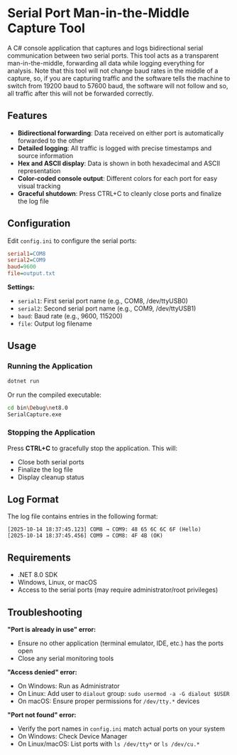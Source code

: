 # Serial Port Man-in-the-Middle Capture Tool

A C# console application that captures and logs bidirectional serial communication between two serial ports. This tool acts as a transparent man-in-the-middle, forwarding all data while logging everything for analysis. Note that this tool will not change baud rates in the middle of a capture, so, if you are capturing traffic and the software tells the machine to switch from 19200 baud to 57600 baud, the software will not follow and so, all traffic after this will not be forwarded correctly.

## Features

- **Bidirectional forwarding**: Data received on either port is automatically forwarded to the other
- **Detailed logging**: All traffic is logged with precise timestamps and source information
- **Hex and ASCII display**: Data is shown in both hexadecimal and ASCII representation
- **Color-coded console output**: Different colors for each port for easy visual tracking
- **Graceful shutdown**: Press CTRL+C to cleanly close ports and finalize the log file

## Configuration

Edit `config.ini` to configure the serial ports:

```ini
serial1=COM8
serial2=COM9
baud=9600
file=output.txt
```

**Settings:**
- `serial1`: First serial port name (e.g., COM8, /dev/ttyUSB0)
- `serial2`: Second serial port name (e.g., COM9, /dev/ttyUSB1)
- `baud`: Baud rate (e.g., 9600, 115200)
- `file`: Output log filename

## Usage

### Running the Application

```bash
dotnet run
```

Or run the compiled executable:

```bash
cd bin\Debug\net8.0
SerialCapture.exe
```

### Stopping the Application

Press **CTRL+C** to gracefully stop the application. This will:
- Close both serial ports
- Finalize the log file
- Display cleanup status

## Log Format

The log file contains entries in the following format:

```
[2025-10-14 18:37:45.123] COM8 → COM9: 48 65 6C 6C 6F (Hello)
[2025-10-14 18:37:45.456] COM9 → COM8: 4F 4B (OK)
```

## Requirements

- .NET 8.0 SDK
- Windows, Linux, or macOS
- Access to the serial ports (may require administrator/root privileges)

## Troubleshooting

**"Port is already in use" error:**
- Ensure no other application (terminal emulator, IDE, etc.) has the ports open
- Close any serial monitoring tools

**"Access denied" error:**
- On Windows: Run as Administrator
- On Linux: Add user to `dialout` group: `sudo usermod -a -G dialout $USER`
- On macOS: Ensure proper permissions for `/dev/tty.*` devices

**"Port not found" error:**
- Verify the port names in `config.ini` match actual ports on your system
- On Windows: Check Device Manager
- On Linux/macOS: List ports with `ls /dev/tty*` or `ls /dev/cu.*`
